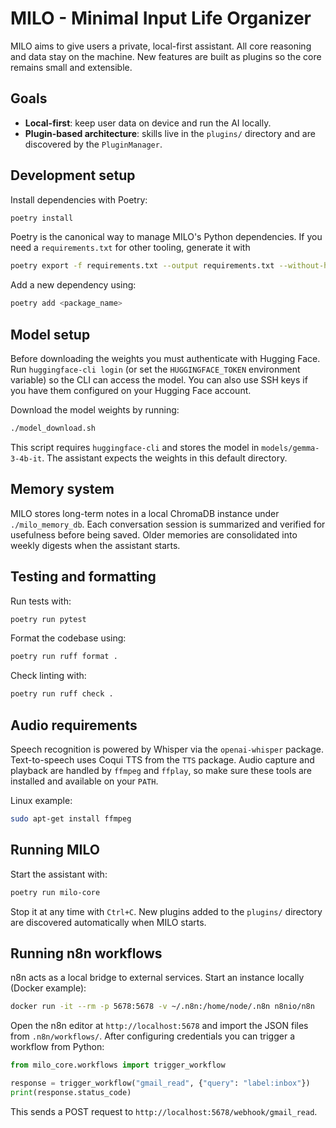 # MILO - Minimal Input Life Organizer

MILO aims to give users a private, local-first assistant. All core reasoning and data stay on the machine. New features are built as plugins so the core remains small and extensible.

## Goals
- **Local-first**: keep user data on device and run the AI locally.
- **Plugin-based architecture**: skills live in the `plugins/` directory and are discovered by the `PluginManager`.

## Development setup
Install dependencies with Poetry:

```bash
poetry install
```

Poetry is the canonical way to manage MILO's Python dependencies.
If you need a `requirements.txt` for other tooling, generate it with

```bash
poetry export -f requirements.txt --output requirements.txt --without-hashes
```

Add a new dependency using:

```bash
poetry add <package_name>
```

## Model setup
Before downloading the weights you must authenticate with Hugging Face. Run
`huggingface-cli login` (or set the `HUGGINGFACE_TOKEN` environment variable)
so the CLI can access the model. You can also use SSH keys if you have them
configured on your Hugging Face account.

Download the model weights by running:

```bash
./model_download.sh
```

This script requires `huggingface-cli` and stores the model in
`models/gemma-3-4b-it`. The assistant expects the weights in this default
directory.

## Memory system
MILO stores long-term notes in a local ChromaDB instance under
`./milo_memory_db`. Each conversation session is summarized and verified
for usefulness before being saved. Older memories are consolidated into
weekly digests when the assistant starts.


## Testing and formatting
Run tests with:

```bash
poetry run pytest
```

Format the codebase using:

```bash
poetry run ruff format .
```

Check linting with:

```bash
poetry run ruff check .
```

## Audio requirements
Speech recognition is powered by Whisper via the `openai-whisper` package.
Text-to-speech uses Coqui TTS from the `TTS` package. Audio capture and
playback are handled by `ffmpeg` and `ffplay`, so make sure these tools are
installed and available on your `PATH`.

Linux example:

```bash
sudo apt-get install ffmpeg
```

## Running MILO
Start the assistant with:

```bash
poetry run milo-core
```

Stop it at any time with `Ctrl+C`. New plugins added to the `plugins/`
directory are discovered automatically when MILO starts.

## Running n8n workflows
n8n acts as a local bridge to external services. Start an instance locally (Docker example):

```bash
docker run -it --rm -p 5678:5678 -v ~/.n8n:/home/node/.n8n n8nio/n8n
```

Open the n8n editor at `http://localhost:5678` and import the JSON files from `.n8n/workflows/`. After configuring credentials you can trigger a workflow from Python:

```python
from milo_core.workflows import trigger_workflow

response = trigger_workflow("gmail_read", {"query": "label:inbox"})
print(response.status_code)
```

This sends a POST request to `http://localhost:5678/webhook/gmail_read`.
